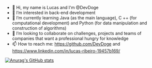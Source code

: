 - 👋 Hi, my name is Lucas and I'm @DevDoge
- 👀 I’m interested in back-end development
- 🌱 I’m currently learning Java (as the main language), C ++ (for computational development) and Python (for data manipulation and construction of algorithms)
- 💞️ I’m looking to collaborate on challenges, projects and teams of companies that want a professional hungry for knowledge
- 📫 How to reach me: https://github.com/DevDoge and  https://www.linkedin.com/in/lucas-ribeiro-19457b169/

[![Anurag's GitHub stats](https://github-readme-stats.vercel.app/apiDevDoge=anuraghazra)](https://github.com/anuraghazra/github-readme-stats)
<!---
DevDoge/DevDoge is a ✨ special ✨ repository because its `README.md` (this file) appears on your GitHub profile.
You can click the Preview link to take a look at your changes.
--->
